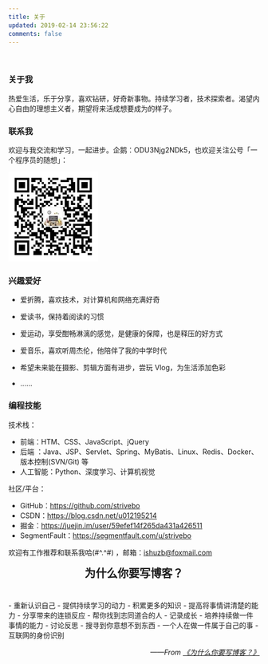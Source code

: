 ```yaml
---
title: 关于
updated: 2019-02-14 23:56:22
comments: false 
---
```


<br/>

<!--<div align="center" style="font-size:22px;font-weight: bold;margin: 0 0 40px 0;">
    <i class="fa fa-glide-g" style="font-size:22px;color:#FF8247;"></i> 关于我
</div>-->

### 关于我

热爱生活，乐于分享，喜欢钻研，好奇新事物。持续学习者，技术探索者。渴望内心自由的理想主义者，期望将来活成想要成为的样子。



### 联系我

欢迎与我交流和学习，一起进步。企鹅：ODU3Njg2NDk5，也欢迎关注公号「一个程序员的随想」： 

![](./img/wechat-180x180.jpg)

### 兴趣爱好

- 爱折腾，喜欢技术，对计算机和网络充满好奇
- 爱读书，保持着阅读的习惯
- 爱运动，享受酣畅淋漓的感觉，是健康的保障，也是释压的好方式
- 爱音乐，喜欢听周杰伦，他陪伴了我的中学时代

- 希望未来能在摄影、剪辑方面有进步，尝玩 Vlog，为生活添加色彩
- ......



### 编程技能


技术栈：

- 前端：HTM、CSS、JavaScript、jQuery
- 后端 ：Java、JSP、Servlet、Spring、MyBatis、Linux、Redis、Docker、版本控制(SVN/Git) 等
- 人工智能：Python、深度学习、计算机视觉

社区/平台：

- GitHub：<https://github.com/strivebo>
- CSDN：<https://blog.csdn.net/u012195214>
- 掘金：<https://juejin.im/user/59efef14f265da431a426511>
- SegmentFault：<https://segmentfault.com/u/strivebo>

欢迎有工作推荐和联系我哈(#^.^#) ，邮箱：<ishuzb@foxmail.com>




<div align="center" style="font-size:22px;font-weight: bold;margin: 0 0 40px 0;">
    <i class="fa fa-pied-piper" style="font-size:22px;color:#FF8247;"></i> 为什么你要写博客？
</div>
- 重新认识自己
- 提供持续学习的动力
- 积累更多的知识
- 提高将事情讲清楚的能力
- 分享带来的连锁反应
- 帮你找到志同道合的人
- 记录成长
- 培养持续做一件事情的能力
- 讨论反思
- 搜寻到你意想不到东西
- 一个人在做一件属于自己的事
- 互联网的身份识别

<p align="right"><i>——From <a href="https://zhuanlan.zhihu.com/p/19743861?columnSlug=cnfeat">《为什么你要写博客？》</a></i></p>



